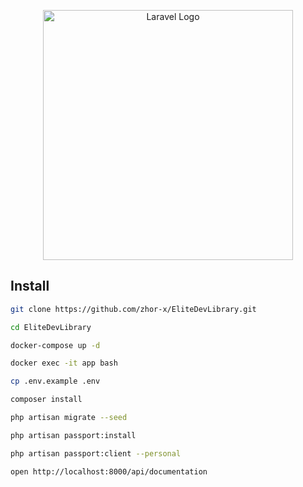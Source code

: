 <p align="center"><a href="https://laravel.com" target="_blank"><img src="https://raw.githubusercontent.com/laravel/art/master/logo-lockup/5%20SVG/2%20CMYK/1%20Full%20Color/laravel-logolockup-cmyk-red.svg" width="400" alt="Laravel Logo"></a></p>



## Install 

 ```sh 
git clone https://github.com/zhor-x/EliteDevLibrary.git 
```
 ```sh 
cd EliteDevLibrary
```

 ```sh 
docker-compose up -d
```

 ```sh 
docker exec -it app bash 
```
 ```sh
 cp .env.example .env
```
 ```sh
 composer install
```
 ```sh
 php artisan migrate --seed
```

```sh
php artisan passport:install
```

```sh
php artisan passport:client --personal
```


```sh
open http://localhost:8000/api/documentation
```


